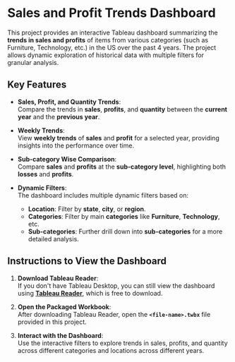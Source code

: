 # Sales and Profit Trends Dashboard

This project provides an interactive Tableau dashboard summarizing the **trends in sales and profits** of items from various categories (such as Furniture, Technology, etc.) in the US over the past 4 years. The project allows dynamic exploration of historical data with multiple filters for granular analysis.

## Key Features

- **Sales, Profit, and Quantity Trends**:  
  Compare the trends in **sales**, **profits**, and **quantity** between the **current year** and the **previous year**.
  
- **Weekly Trends**:  
  View **weekly trends** of **sales** and **profit** for a selected year, providing insights into the performance over time.

- **Sub-category Wise Comparison**:  
  Compare **sales** and **profits** at the **sub-category level**, highlighting both **losses** and **profits**.

- **Dynamic Filters**:  
  The dashboard includes multiple dynamic filters based on:
  - **Location**: Filter by **state**, **city**, or **region**.
  - **Categories**: Filter by main **categories** like **Furniture**, **Technology**, etc.
  - **Sub-categories**: Further drill down into **sub-categories** for a more detailed analysis.

## Instructions to View the Dashboard

1. **Download Tableau Reader**:  
   If you don't have Tableau Desktop, you can still view the dashboard using [**Tableau Reader**](https://www.tableau.com/products/reader), which is free to download.
   
2. **Open the Packaged Workbook**:  
   After downloading Tableau Reader, open the **`<file-name>.twbx`** file provided in this project.

3. **Interact with the Dashboard**:  
   Use the interactive filters to explore trends in sales, profits, and quantity across different categories and locations across different years.
